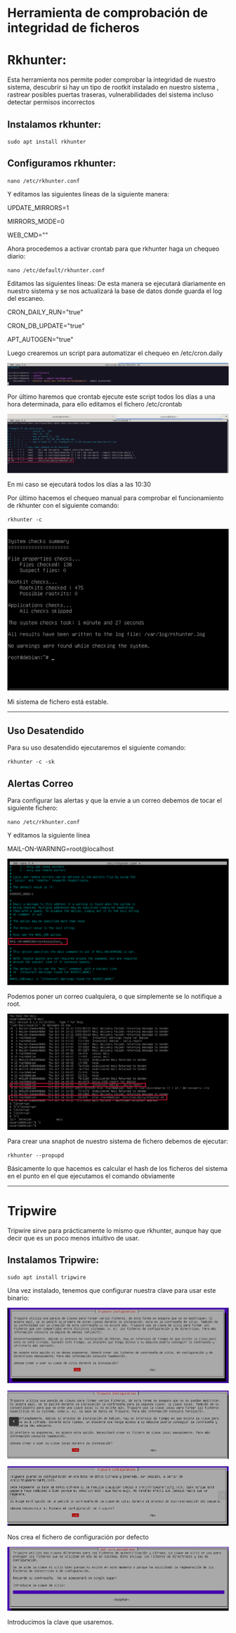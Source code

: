 # **Herramienta de comprobación de integridad de ficheros**

# **Rkhunter:**

Esta herramienta nos permite poder comprobar la integridad de nuestro sistema, descubrir si hay un tipo de rootkit instalado en nuestro sistema , rastrear posibles puertas traseras, vulnerabilidades del sistema incluso detectar permisos incorrectos


## **Instalamos rkhunter:**

`sudo apt install rkhunter`

## **Configuramos rkhunter:**

`nano /etc/rkhunter.conf`

Y editamos las siguientes líneas de la siguiente manera:

UPDATE\_MIRRORS=1

MIRRORS\_MODE=0

WEB\_CMD=""

Ahora procedemos a activar crontab para que rkhunter haga un chequeo diario:

`nano /etc/default/rkhunter.conf`

Editamos las siguientes líneas: De esta manera se ejecutará diariamente en nuestro sistema y se nos actualizará la base de datos donde guarda el log del escaneo.

CRON\_DAILY\_RUN="true"

CRON\_DB\_UPDATE="true"

APT\_AUTOGEN="true"


Luego crearemos un script para automatizar el chequeo en /etc/cron.daily

![c1](/img/alumno3/rkhunter_c1.png)

Por último haremos que crontab ejecute este script todos los días a una hora determinada, para ello editamos el fichero /etc/crontab

![c2](/img/alumno3/rkhunter_c2.png)

En mi caso se ejecutará todos los días a las 10:30

Por último hacemos el chequeo manual para comprobar el funcionamiento de rkhunter con el siguiente comando:

`rkhunter -c`

![c3](/img/alumno3/rkhunter_c3.png)

Mi sistema de fichero está estable.

---

## **Uso Desatendido**

Para su uso desatendido ejecutaremos el siguiente comando:

`rkhunter -c -sk`

## **Alertas Correo**

Para configurar las alertas y que la envie a un correo debemos de tocar el siguiente fichero:

`nano /etc/rkhunter.conf`

Y editamos la siguiente línea

MAIL-ON-WARNING=root@localhost

![c4](/img/alumno3/rkhunter_c4.png)

Podemos poner un correo cualquiera, o que simplemente se lo notifique a root.

![c5](/img/alumno3/rkhunter_c5.png)

Para crear una snaphot de nuestro sistema de fichero debemos de ejecutar:

`rkhunter --propupd`

Básicamente lo que hacemos es calcular el hash de los ficheros del sistema en el punto en el que ejecutamos el comando obviamente

---

# Tripwire

Tripwire sirve para prácticamente lo mismo que rkhunter, aunque hay que decir que es un poco menos intuitivo de usar.

## **Instalamos Tripwire:**

`sudo apt install tripwire`

Una vez instalado, tenemos que configurar nuestra clave para usar este binario:

![c6](/img/alumno3/rkhunter_c6.png)

![c7](/img/alumno3/rkhunter_c7.png)

![c8](/img/alumno3/rkhunter_c8.png)

Nos crea el fichero de configuración por defecto

![c9](/img/alumno3/rkhunter_c9.png)

Introducimos la clave que usaremos.
